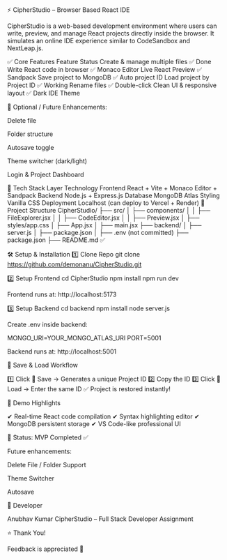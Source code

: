 ⚡ CipherStudio – Browser Based React IDE

CipherStudio is a web-based development environment where users can write, preview, and manage React projects directly inside the browser. It simulates an online IDE experience similar to CodeSandbox and NextLeap.js.

✅ Core Features
Feature	Status
Create & manage multiple files	✅ Done
Write React code in browser	✅ Monaco Editor
Live React Preview	✅ Sandpack
Save project to MongoDB	✅ Auto project ID
Load project by Project ID	✅ Working
Rename files	✅ Double-click
Clean UI & responsive layout	✅ Dark IDE Theme

📌 Optional / Future Enhancements:

Delete file

Folder structure

Autosave toggle

Theme switcher (dark/light)

Login & Project Dashboard

🚀 Tech Stack
Layer	Technology
Frontend	React + Vite + Monaco Editor + Sandpack
Backend	Node.js + Express.js
Database	MongoDB Atlas
Styling	Vanilla CSS
Deployment	Localhost (can deploy to Vercel + Render)
📂 Project Structure
CipherStudio/
 ├── src/
 │   ├── components/
 │   │   ├── FileExplorer.jsx
 │   │   ├── CodeEditor.jsx
 │   │   ├── Preview.jsx
 │   ├── styles/app.css
 │   ├── App.jsx
 │   ├── main.jsx
 ├── backend/
 │   ├── server.js
 │   ├── package.json
 │   ├── .env (not committed)
 ├── package.json
 ├── README.md ✅

🛠️ Setup & Installation
1️⃣ Clone Repo 
git clone https://github.com/demonanu/CipherStudio.git

2️⃣ Setup Frontend
cd CipherStudio
npm install
npm run dev


Frontend runs at: http://localhost:5173

3️⃣ Setup Backend
cd backend
npm install
node server.js


Create .env inside backend:

MONGO_URI=YOUR_MONGO_ATLAS_URI
PORT=5001


Backend runs at: http://localhost:5001

💾 Save & Load Workflow

1️⃣ Click 💾 Save → Generates a unique Project ID
2️⃣ Copy the ID
3️⃣ Click 📂 Load → Enter the same ID
✅ Project is restored instantly!

🧪 Demo Highlights

✔ Real-time React code compilation
✔ Syntax highlighting editor
✔ MongoDB persistent storage
✔ VS Code-like professional UI



🎯 Status: MVP Completed ✅

Future enhancements:

Delete File / Folder Support

Theme Switcher

Autosave

👤 Developer

Anubhav Kumar
CipherStudio – Full Stack Developer Assignment

⭐ Thank You!

Feedback is appreciated 🙌